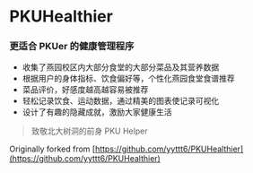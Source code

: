 # PKUHealthier

### 更适合 PKUer 的健康管理程序

- 收集了燕园校区内大部分食堂的大部分菜品及其营养数据
- 根据用户的身体指标、饮食偏好等，个性化燕园食堂食谱推荐
- 菜品评价，好感度越高越容易被推荐
- 轻松记录饮食、运动数据，通过精美的图表使记录可视化
- 设计了有趣的隐藏成就，激励大家健康生活

> 致敬北大树洞的前身 PKU Helper

Originally forked from [https://github.com/yyttt6/PKUHealthier](https://github.com/yyttt6/PKUHealthier)